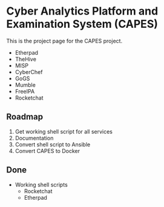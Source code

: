 # Cyber Analytics Platform and Examination System (CAPES)
This is the project page for the CAPES project.

* Etherpad
* TheHive
* MISP
* CyberChef
* GoGS
* Mumble
* FreeIPA
* Rocketchat

## Roadmap
1. Get working shell script for all services
1. Documentation
1. Convert shell script to Ansible
1. Convert CAPES to Docker

## Done

* Working shell scripts
  - Rocketchat
  - Etherpad
